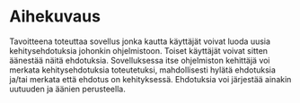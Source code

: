 # Aihekuvaus

Tavoitteena toteuttaa sovellus jonka kautta käyttäjät voivat luoda uusia kehitysehdotuksia johonkin ohjelmistoon. Toiset käyttäjät voivat sitten äänestää näitä ehdotuksia. 
Sovelluksessa itse ohjelmiston kehittäjä voi merkata kehitysehdotuksia toteutetuksi, mahdollisesti hylätä ehdotuksia ja/tai merkata että ehdotus on kehityksessä.
Ehdotuksia voi järjestää ainakin uutuuden ja äänien perusteella.
